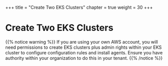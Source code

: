 +++
title = "Create Two EKS Clusters"
chapter = true
weight = 30
+++

# Create Two EKS Clusters

[//]: # (content to come)


{{% notice warning %}}
If you are using your own AWS account, you will need permissions to create EKS clusters plus admin rights within your EKS cluster to configure configuration rules and install agents. Ensure you have authority within your organization to do this in your tenant. 
{{% /notice %}}

